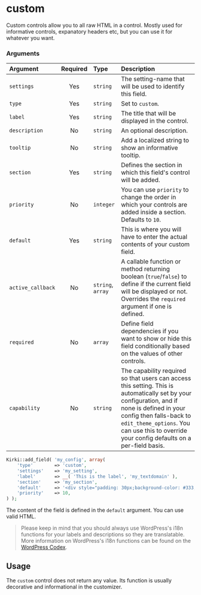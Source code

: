 # custom

Custom controls allow you to all raw HTML in a control. Mostly used for informative controls, expanatory headers etc, but you can use it for whatever you want.

### Arguments

Argument            | Required | Type              | Description
:------------------ | :------: | :---------------- | :----------
`settings`          | Yes      | `string`          | The setting-name that will be used to identify this field.
`type`              | Yes      | `string`          | Set to `custom`.
`label`             | Yes      | `string`          | The title that will be displayed in the control.
`description`       | No       | `string`          | An optional description.
`tooltip`           | No       | `string`          | Add a localized string to show an informative tooltip.
`section`           | Yes      | `string`          | Defines the section in which this field's control will be added.
`priority`          | No       | `integer`         | You can use `priority` to change the order in which your controls are added inside a section. Defaults to `10`.
`default`           | Yes      | `string`          | This is where you will have to enter the actual contents of your custom field.
`active_callback`   | No       | `string`, `array` | A callable function or method returning boolean (`true`/`false`) to define if the current field will be displayed or not. Overrides the `required` argument if one is defined.
`required`          | No       | `array`           | Define field dependencies if you want to show or hide this field conditionally based on the values of other controls.
`capability`        | No       | `string`          | The capability required so that users can access this setting. This is automatically set by your configuration, and if none is defined in your config then falls-back to `edit_theme_options`. You can use this to override your config defaults on a per-field basis.

```php
Kirki::add_field( 'my_config', array(
	'type'        => 'custom',
	'settings'    => 'my_setting',
	'label'       => __( 'This is the label', 'my_textdomain' ),
	'section'     => 'my_section',
	'default'     => '<div style="padding: 30px;background-color: #333; color: #fff; border-radius: 50px;">' . esc_html__( 'You can enter custom markup in this control and use it however you want', 'my_textdomain' ) . '</div>',
	'priority'    => 10,
) );
```

The content of the field is defined in the `default` argument.
You can use valid HTML.

> Please keep in mind that you should always use WordPress's i18n functions for your labels and descriptions so they are translatable. More information on WordPress's i18n functions can be found on the [WordPress Codex](https://codex.wordpress.org/I18n_for_WordPress_Developers).

## Usage

The `custom` control does not return any value. Its function is usually decorative and informational in the customizer.
